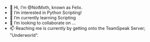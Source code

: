 - 👋 Hi, I’m @NotMxth, known as Felix.
- 👀 I’m interested in Python Scripting!
- 🌱 I’m currently learning Scripting
- 💞️ I’m looking to collaborate on ...
- 📫 Reaching me is currently by getting onto the TeamSpeak Server; "Underworld".
